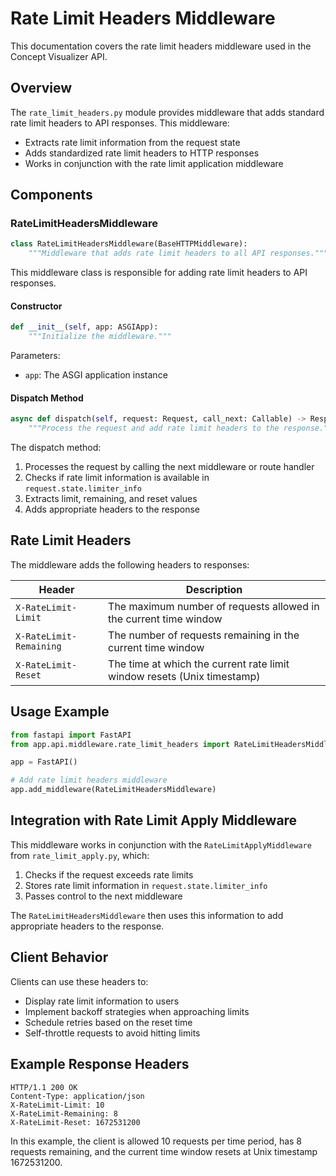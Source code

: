 # Rate Limit Headers Middleware

This documentation covers the rate limit headers middleware used in the Concept Visualizer API.

## Overview

The `rate_limit_headers.py` module provides middleware that adds standard rate limit headers to API responses. This middleware:

- Extracts rate limit information from the request state
- Adds standardized rate limit headers to HTTP responses
- Works in conjunction with the rate limit application middleware

## Components

### RateLimitHeadersMiddleware

```python
class RateLimitHeadersMiddleware(BaseHTTPMiddleware):
    """Middleware that adds rate limit headers to all API responses."""
```

This middleware class is responsible for adding rate limit headers to API responses.

#### Constructor

```python
def __init__(self, app: ASGIApp):
    """Initialize the middleware."""
```

Parameters:
- `app`: The ASGI application instance

#### Dispatch Method

```python
async def dispatch(self, request: Request, call_next: Callable) -> Response:
    """Process the request and add rate limit headers to the response."""
```

The dispatch method:
1. Processes the request by calling the next middleware or route handler
2. Checks if rate limit information is available in `request.state.limiter_info`
3. Extracts limit, remaining, and reset values
4. Adds appropriate headers to the response

## Rate Limit Headers

The middleware adds the following headers to responses:

| Header | Description |
|--------|-------------|
| `X-RateLimit-Limit` | The maximum number of requests allowed in the current time window |
| `X-RateLimit-Remaining` | The number of requests remaining in the current time window |
| `X-RateLimit-Reset` | The time at which the current rate limit window resets (Unix timestamp) |

## Usage Example

```python
from fastapi import FastAPI
from app.api.middleware.rate_limit_headers import RateLimitHeadersMiddleware

app = FastAPI()

# Add rate limit headers middleware
app.add_middleware(RateLimitHeadersMiddleware)
```

## Integration with Rate Limit Apply Middleware

This middleware works in conjunction with the `RateLimitApplyMiddleware` from `rate_limit_apply.py`, which:

1. Checks if the request exceeds rate limits
2. Stores rate limit information in `request.state.limiter_info`
3. Passes control to the next middleware

The `RateLimitHeadersMiddleware` then uses this information to add appropriate headers to the response.

## Client Behavior

Clients can use these headers to:

- Display rate limit information to users
- Implement backoff strategies when approaching limits
- Schedule retries based on the reset time
- Self-throttle requests to avoid hitting limits

## Example Response Headers

```
HTTP/1.1 200 OK
Content-Type: application/json
X-RateLimit-Limit: 10
X-RateLimit-Remaining: 8
X-RateLimit-Reset: 1672531200
```

In this example, the client is allowed 10 requests per time period, has 8 requests remaining, and the current time window resets at Unix timestamp 1672531200. 